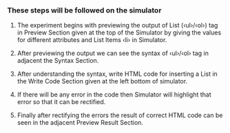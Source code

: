 ### These steps will be followed on the simulator

1. The experiment begins with previewing the output of List (‹ul›/‹ol›) tag in Preview Section given at the top of the Simulator by giving the values for different attributes and List Items ‹li› in Simulator.

2. After previewing the output we can see the syntax of ‹ul›/‹ol› tag in adjacent the Syntax Section.

3. After understanding the syntax, write HTML code for inserting a List in the Write Code Section given at the left bottom of simulator.

4. If there will be any error in the code then Simulator will highlight that error so that it can be rectified.

5. Finally after rectifying the errors the result of correct HTML code can be seen in the adjacent Preview Result Section.
